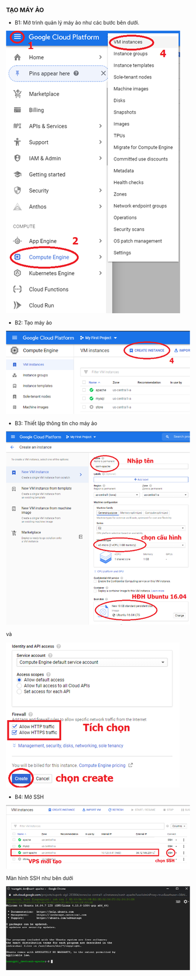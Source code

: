 
### TẠO MÁY ẢO
+ B1: Mở trình quản lý máy ảo như các bước bên dưới.

![Alt text](img/vm.png?raw=true "Mở trang tạo máy ảo")

+ B2: Tạo máy ảo

![Alt text](img/createvm.png?raw=true "Bấm nút tạo máy ảo")

+ B3: Thiết lập thông tin cho máy ảo

![Alt text](img/configvm.png?raw=true "Thiết lập thông tin")

và

![Alt text](img/configvm2.png?raw=true "Thiết lập thông tin và chọn create")

+ B4: Mở SSH

![Alt text](img/ssh.png?raw=true "Mở SSH")

Màn hình SSH như bên dưới

![Alt text](img/openssh.png?raw=true "Mở SSH")
